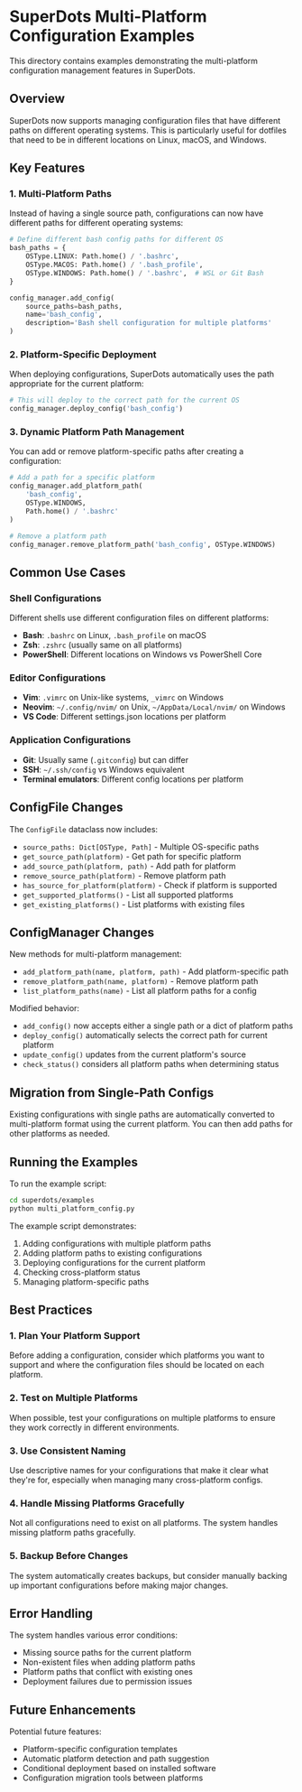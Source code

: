 # SuperDots Multi-Platform Configuration Examples

This directory contains examples demonstrating the multi-platform configuration management features in SuperDots.

## Overview

SuperDots now supports managing configuration files that have different paths on different operating systems. This is particularly useful for dotfiles that need to be in different locations on Linux, macOS, and Windows.

## Key Features

### 1. Multi-Platform Paths

Instead of having a single source path, configurations can now have different paths for different operating systems:

```python
# Define different bash config paths for different OS
bash_paths = {
    OSType.LINUX: Path.home() / '.bashrc',
    OSType.MACOS: Path.home() / '.bash_profile',
    OSType.WINDOWS: Path.home() / '.bashrc',  # WSL or Git Bash
}

config_manager.add_config(
    source_paths=bash_paths,
    name='bash_config',
    description='Bash shell configuration for multiple platforms'
)
```

### 2. Platform-Specific Deployment

When deploying configurations, SuperDots automatically uses the path appropriate for the current platform:

```python
# This will deploy to the correct path for the current OS
config_manager.deploy_config('bash_config')
```

### 3. Dynamic Platform Path Management

You can add or remove platform-specific paths after creating a configuration:

```python
# Add a path for a specific platform
config_manager.add_platform_path(
    'bash_config',
    OSType.WINDOWS,
    Path.home() / '.bashrc'
)

# Remove a platform path
config_manager.remove_platform_path('bash_config', OSType.WINDOWS)
```

## Common Use Cases

### Shell Configurations

Different shells use different configuration files on different platforms:

- **Bash**: `.bashrc` on Linux, `.bash_profile` on macOS
- **Zsh**: `.zshrc` (usually same on all platforms)
- **PowerShell**: Different locations on Windows vs PowerShell Core

### Editor Configurations

- **Vim**: `.vimrc` on Unix-like systems, `_vimrc` on Windows
- **Neovim**: `~/.config/nvim/` on Unix, `~/AppData/Local/nvim/` on Windows
- **VS Code**: Different settings.json locations per platform

### Application Configurations

- **Git**: Usually same (`.gitconfig`) but can differ
- **SSH**: `~/.ssh/config` vs Windows equivalent
- **Terminal emulators**: Different config locations per platform

## ConfigFile Changes

The `ConfigFile` dataclass now includes:

- `source_paths: Dict[OSType, Path]` - Multiple OS-specific paths
- `get_source_path(platform)` - Get path for specific platform
- `add_source_path(platform, path)` - Add path for platform
- `remove_source_path(platform)` - Remove platform path
- `has_source_for_platform(platform)` - Check if platform is supported
- `get_supported_platforms()` - List all supported platforms
- `get_existing_platforms()` - List platforms with existing files

## ConfigManager Changes

New methods for multi-platform management:

- `add_platform_path(name, platform, path)` - Add platform-specific path
- `remove_platform_path(name, platform)` - Remove platform path
- `list_platform_paths(name)` - List all platform paths for a config

Modified behavior:

- `add_config()` now accepts either a single path or a dict of platform paths
- `deploy_config()` automatically selects the correct path for current platform
- `update_config()` updates from the current platform's source
- `check_status()` considers all platform paths when determining status

## Migration from Single-Path Configs

Existing configurations with single paths are automatically converted to multi-platform format using the current platform. You can then add paths for other platforms as needed.

## Running the Examples

To run the example script:

```bash
cd superdots/examples
python multi_platform_config.py
```

The example script demonstrates:

1. Adding configurations with multiple platform paths
2. Adding platform paths to existing configurations
3. Deploying configurations for the current platform
4. Checking cross-platform status
5. Managing platform-specific paths

## Best Practices

### 1. Plan Your Platform Support

Before adding a configuration, consider which platforms you want to support and where the configuration files should be located on each platform.

### 2. Test on Multiple Platforms

When possible, test your configurations on multiple platforms to ensure they work correctly in different environments.

### 3. Use Consistent Naming

Use descriptive names for your configurations that make it clear what they're for, especially when managing many cross-platform configs.

### 4. Handle Missing Platforms Gracefully

Not all configurations need to exist on all platforms. The system handles missing platform paths gracefully.

### 5. Backup Before Changes

The system automatically creates backups, but consider manually backing up important configurations before making major changes.

## Error Handling

The system handles various error conditions:

- Missing source paths for the current platform
- Non-existent files when adding platform paths
- Platform paths that conflict with existing ones
- Deployment failures due to permission issues

## Future Enhancements

Potential future features:

- Platform-specific configuration templates
- Automatic platform detection and path suggestion
- Conditional deployment based on installed software
- Configuration migration tools between platforms